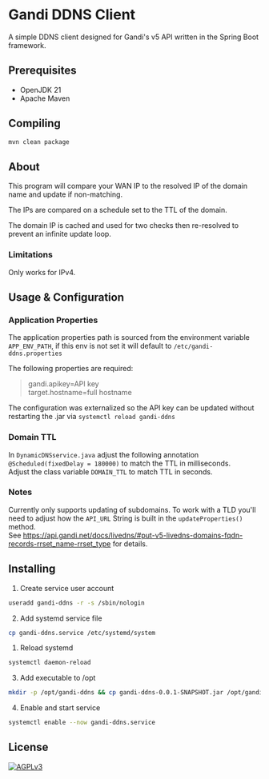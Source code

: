 # Gandi DDNS Client 

A simple DDNS client designed for Gandi's v5 API written in the Spring Boot framework.

## Prerequisites

* OpenJDK 21
* Apache Maven

## Compiling

```bash
mvn clean package
```

## About

This program will compare your WAN IP to the resolved IP of the domain name and update if non-matching.

The IPs are compared on a schedule set to the TTL of the domain.

The domain IP is cached and used for two checks then re-resolved to prevent an infinite update loop.

### Limitations

Only works for IPv4.

## Usage & Configuration

### Application Properties

The application properties path is sourced from the environment variable `APP_ENV_PATH`, if this env is not set it will default to `/etc/gandi-ddns.properties`

The following properties are required:
> gandi.apikey=API key  
> target.hostname=full hostname

The configuration was externalized so the API key can be updated without restarting the .jar via `systemctl reload gandi-ddns`

### Domain TTL

In `DynamicDNSservice.java` adjust the following annotation `@Scheduled(fixedDelay = 180000)` to match the TTL in milliseconds.  
Adjust the class variable `DOMAIN_TTL` to match TTL in seconds.

### Notes

Currently only supports updating of subdomains. To work with a TLD you'll need to adjust how the `API_URL` String is built in the `updateProperties()` method.  
See https://api.gandi.net/docs/livedns/#put-v5-livedns-domains-fqdn-records-rrset_name-rrset_type for details.

## Installing

1. Create service user account

```bash
useradd gandi-ddns -r -s /sbin/nologin
```

2. Add systemd service file

```bash
cp gandi-ddns.service /etc/systemd/system
```

1. Reload systemd

```bash
systemctl daemon-reload
```

3. Add executable to /opt

```bash
mkdir -p /opt/gandi-ddns && cp gandi-ddns-0.0.1-SNAPSHOT.jar /opt/gandi-ddns
```

4. Enable and start service

```bash
systemctl enable --now gandi-ddns.service
```

## License

[![AGPLv3](https://www.gnu.org/graphics/agplv3-155x51.png)](https://www.gnu.org/licenses/agpl-3.0.html)
